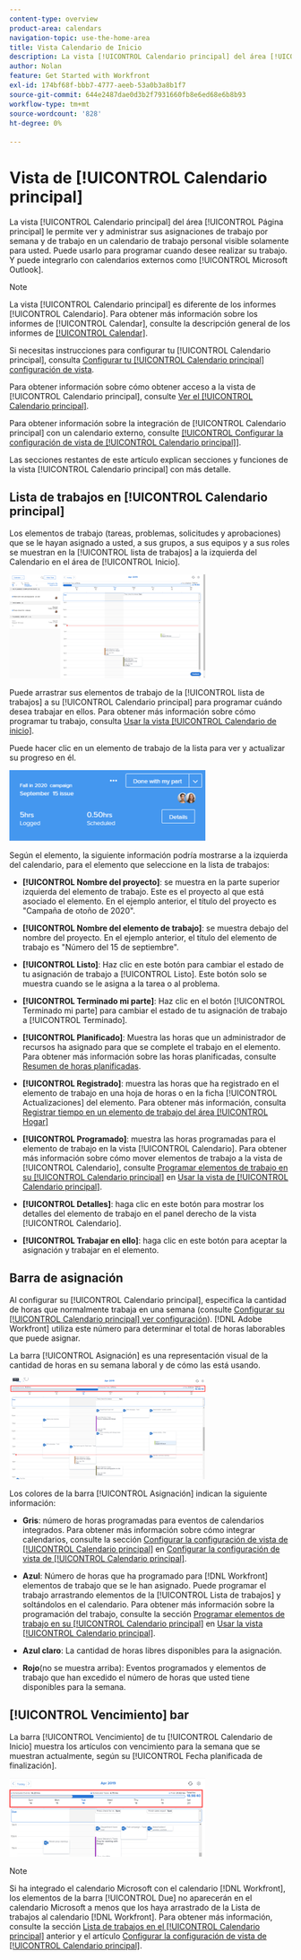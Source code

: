 ```yaml
---
content-type: overview
product-area: calendars
navigation-topic: use-the-home-area
title: Vista Calendario de Inicio
description: La vista [!UICONTROL Calendario principal] del área [!UICONTROL Página principal] le permite ver y administrar sus asignaciones de trabajo por semana y de trabajo en un calendario de trabajo personal visible solamente para usted. Puede usarlo para programar cuando desee realizar su trabajo. Y puede integrarlo con calendarios externos como [!UICONTROL Microsoft Outlook].
author: Nolan
feature: Get Started with Workfront
exl-id: 174bf68f-bbb7-4777-aeeb-53a0b3a8b1f7
source-git-commit: 644e2487dae0d3b2f7931660fb8e6ed68e6b8b93
workflow-type: tm+mt
source-wordcount: '828'
ht-degree: 0%

---
```


# Vista de [!UICONTROL Calendario principal]

<!--
<p data-mc-conditions="QuicksilverOrClassic.Draft mode">Updated for QS except for section about expanding a work item in the list--this isn't working yet in QS.</p>
-->

La vista [!UICONTROL Calendario principal] del área [!UICONTROL Página principal] le permite ver y administrar sus asignaciones de trabajo por semana y de trabajo en un calendario de trabajo personal visible solamente para usted. Puede usarlo para programar cuando desee realizar su trabajo. Y puede integrarlo con calendarios externos como [!UICONTROL Microsoft Outlook].

>[!NOTE]
>
>La vista [!UICONTROL Calendario principal] es diferente de los informes [!UICONTROL Calendario]. Para obtener más información sobre los informes de [!UICONTROL Calendar], consulte la descripción general de los informes de [[!UICONTROL Calendar]](../../../reports-and-dashboards/reports/calendars/calendar-reports-overview.md).

Si necesitas instrucciones para configurar tu [!UICONTROL Calendario principal], consulta [Configurar tu [!UICONTROL Calendario principal] configuración de vista](../../../workfront-basics/using-home/using-the-home-area/configure-home-calendar-view.md).

Para obtener información sobre cómo obtener acceso a la vista de [!UICONTROL Calendario principal], consulte [Ver el [!UICONTROL Calendario principal]](../../../workfront-basics/using-home/using-the-home-area/view-home-calendar.md).

Para obtener información sobre la integración de [!UICONTROL Calendario principal] con un calendario externo, consulte [[!UICONTROL Configurar la configuración de vista de [!UICONTROL Calendario principal]]](../../../workfront-basics/using-home/using-the-home-area/configure-home-calendar-view.md).

Las secciones restantes de este artículo explican secciones y funciones de la vista [!UICONTROL Calendario principal] con más detalle.

## Lista de trabajos en [!UICONTROL Calendario principal]

Los elementos de trabajo (tareas, problemas, solicitudes y aprobaciones) que se le hayan asignado a usted, a sus grupos, a sus equipos y a sus roles se muestran en la [!UICONTROL lista de trabajos] a la izquierda del Calendario en el área de [!UICONTROL Inicio].

![](assets/calview-qs-350x185.png)

Puede arrastrar sus elementos de trabajo de la [!UICONTROL lista de trabajos] a su [!UICONTROL Calendario principal] para programar cuándo desea trabajar en ellos. Para obtener más información sobre cómo programar tu trabajo, consulta [Usar la vista [!UICONTROL Calendario de inicio]](../../../workfront-basics/using-home/using-the-home-area/use-home-calendar-view.md).

Puede hacer clic en un elemento de trabajo de la lista para ver y actualizar su progreso en él.

![](assets/work-item-cl-350x126.png)

Según el elemento, la siguiente información podría mostrarse a la izquierda del calendario, para el elemento que seleccione en la lista de trabajos:

* **[!UICONTROL Nombre del proyecto]**: se muestra en la parte superior izquierda del elemento de trabajo. Este es el proyecto al que está asociado el elemento. En el ejemplo anterior, el título del proyecto es &quot;Campaña de otoño de 2020&quot;.
* **[!UICONTROL Nombre del elemento de trabajo]**: se muestra debajo del nombre del proyecto. En el ejemplo anterior, el título del elemento de trabajo es &quot;Número del 15 de septiembre&quot;.
* **[!UICONTROL Listo]**: Haz clic en este botón para cambiar el estado de tu asignación de trabajo a [!UICONTROL Listo]. Este botón solo se muestra cuando se le asigna a la tarea o al problema.
* **[!UICONTROL Terminado mi parte]**: Haz clic en el botón [!UICONTROL Terminado mi parte] para cambiar el estado de tu asignación de trabajo a [!UICONTROL Terminado].
* **[!UICONTROL Planificado]**: Muestra las horas que un administrador de recursos ha asignado para que se complete el trabajo en el elemento. Para obtener más información sobre las horas planificadas, consulte [Resumen de horas planificadas](../../../manage-work/tasks/task-information/planned-hours.md).

* **[!UICONTROL Registrado]**: muestra las horas que ha registrado en el elemento de trabajo en una hoja de horas o en la ficha [!UICONTROL Actualizaciones] del elemento. Para obtener más información, consulta [Registrar tiempo en un elemento de trabajo del área [!UICONTROL Hogar]](../../../workfront-basics/using-home/using-the-home-area/log-time-on-work-item-in-home.md)

* **[!UICONTROL Programado]**: muestra las horas programadas para el elemento de trabajo en la vista [!UICONTROL Calendario]. Para obtener más información sobre cómo mover elementos de trabajo a la vista de [!UICONTROL Calendario], consulte [Programar elementos de trabajo en su [!UICONTROL Calendario principal]](../../../workfront-basics/using-home/using-the-home-area/use-home-calendar-view.md#scheduling-work-items-in-home-calendar) en [Usar la vista de [!UICONTROL Calendario principal]](../../../workfront-basics/using-home/using-the-home-area/use-home-calendar-view.md).

* **[!UICONTROL Detalles]**: haga clic en este botón para mostrar los detalles del elemento de trabajo en el panel derecho de la vista [!UICONTROL Calendario].
* **[!UICONTROL Trabajar en ello]**: haga clic en este botón para aceptar la asignación y trabajar en el elemento.

## Barra de asignación

Al configurar su [!UICONTROL Calendario principal], especifica la cantidad de horas que normalmente trabaja en una semana (consulte [Configurar su [!UICONTROL Calendario principal] ver configuración](../../../workfront-basics/using-home/using-the-home-area/configure-home-calendar-view.md)). [!DNL Adobe Workfront] utiliza este número para determinar el total de horas laborables que puede asignar.

La barra [!UICONTROL Asignación] es una representación visual de la cantidad de horas en su semana laboral y de cómo las está usando.

![](assets/allocation-bar-qs-350x181.png)

Los colores de la barra [!UICONTROL Asignación] indican la siguiente información:

* **Gris**: número de horas programadas para eventos de calendarios integrados. Para obtener más información sobre cómo integrar calendarios, consulte la sección [Configurar la configuración de vista de [!UICONTROL Calendario principal]](../../../workfront-basics/using-home/using-the-home-area/configure-home-calendar-view.md#configuring-your-home-calendar-view) en [Configurar la configuración de vista de [!UICONTROL Calendario principal]](../../../workfront-basics/using-home/using-the-home-area/configure-home-calendar-view.md).

* **Azul**: Número de horas que ha programado para [!DNL Workfront] elementos de trabajo que se le han asignado. Puede programar el trabajo arrastrando elementos de la [!UICONTROL Lista de trabajos] y soltándolos en el calendario. Para obtener más información sobre la programación del trabajo, consulte la sección [Programar elementos de trabajo en su [!UICONTROL Calendario principal]](../../../workfront-basics/using-home/using-the-home-area/use-home-calendar-view.md#scheduling-work-items-in-home-calendar) en [Usar la vista [!UICONTROL Calendario principal]](../../../workfront-basics/using-home/using-the-home-area/use-home-calendar-view.md).

* **Azul claro**: La cantidad de horas libres disponibles para la asignación.
* **Rojo**(no se muestra arriba): Eventos programados y elementos de trabajo que han excedido el número de horas que usted tiene disponibles para la semana.

## [!UICONTROL Vencimiento] bar

La barra [!UICONTROL Vencimiento] de tu [!UICONTROL Calendario de Inicio] muestra los artículos con vencimiento para la semana que se muestran actualmente, según su [!UICONTROL Fecha planificada de finalización].

![](assets/duebar-qs-350x140.png)

>[!NOTE]
>
>Si ha integrado el calendario Microsoft con el calendario [!DNL Workfront], los elementos de la barra [!UICONTROL Due] no aparecerán en el calendario Microsoft a menos que los haya arrastrado de la Lista de trabajos al calendario [!DNL Workfront]. Para obtener más información, consulte la sección [Lista de trabajos en el [!UICONTROL Calendario principal]](#work-list-on-the-home-calendar) anterior y el artículo [Configurar la configuración de vista de [!UICONTROL Calendario principal]](../../../workfront-basics/using-home/using-the-home-area/configure-home-calendar-view.md).
